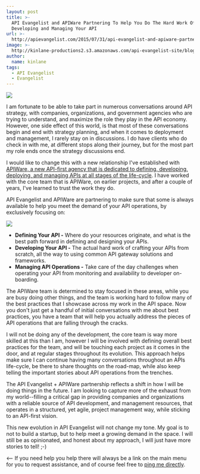 ```yaml
---
layout: post
title: >-
  API Evangelist and APIWare Partnering To Help You Do The Hard Work Of
  Developing and Managing Your API
url: >-
  http://apievangelist.com/2015/07/31/api-evangelist-and-apiware-partnering-to-help-you-do-the-hard-work-of-developing-and-managing-your-api/
image: >-
  http://kinlane-productions2.s3.amazonaws.com/api-evangelist-site/blog/apiware-logo.png
author:
  name: kinlane
tags:
  - API Evangelist
  - Evangelist
---
```

[![](http://kinlane-productions2.s3.amazonaws.com/api-evangelist-site/blog/apiware-logo.png)](http://apiware.io/)

I am fortunate to be able to take part in numerous conversations around API strategy, with companies, organizations, and government agencies who are trying to understand, and maximize the role they play in the API economy. However, one side effect of this world, is that most of these conversations begin and end with strategy planning, and when it comes to deployment and management, I rarely stay on in discussions. I do have clients who do check in with me, at different stops along their journey, but for the most part my role ends once the strategy discussions end.

I would like to change this with a new relationship I've established with [APIWare, a new API-first agency that is dedicated to defining, developing, deploying, and managing APIs at all stages of the life-cycle](http://apiware.io/). I have worked with the core team that is APIWare, on earlier projects, and after a couple of years, I've learned to trust the work they do.

API Evangelist and APIWare are partnering to make sure that some is always available to help you meet the demand of your API operations, by exclusively focusing on:

[![](http://kinlane-productions2.s3.amazonaws.com/api-evangelist-site/blog/apiware-working.png)](http://apiware.io/)

*   **Defining Your API -** Where do your resources originate, and what is the best path forward in defining and designing your APIs.
*   **Developing Your API -** The actual hard work of crafting your APIs from scratch, all the way to using common API gateway solutions and frameworks.
*   **Managing API Operations -** Take care of the day challenges when operating your API from monitoring and availability to developer on-boarding. 

The APIWare team is determined to stay focused in these areas, while you are busy doing other things, and the team is working hard to follow many of the best practices that I showcase across my work in the API space. Now you don't just get a handful of initial conversations with me about best practices, you have a team that will help you actually address the pieces of API operations that are falling through the cracks.

I will not be doing any of the development, the core team is way more skilled at this than I am, however I will be involved with defining overall best practices for the team, and will be touching each project as it comes in the door, and at regular stages throughout its evolution. This approach helps make sure I can continue having many conversations throughout an APIs life-cycle, be there to share thoughts on the road-map, while also keep telling the important stories about API operations from the trenches. 

The API Evangelist + APIWare partnership reflects a shift in how I will be doing things in the future. I am looking to capture more of the exhaust from my world--filling a critical gap in providing companies and organizations with a reliable source of API development, and management resources, that operates in a structured, yet agile, project management way, while sticking to an API-first vision.

This new evolution in API Evangelist will not change my tone. My goal is to not to build a startup, but to help meet a growing demand in the space. I will still be as opinionated, and honest about my approach, I will just have more stories to tell! ;-)

<-- If you need help you help there will always be a link on the main menu for you to request assistance, and of course feel free to [ping me directly](http://apievangelist.com/contact/).